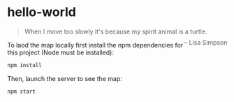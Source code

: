 # hello-world

> When I move too slowly it's because my spirit animal is a turtle.<br>
> <span style="float: right; margin-top:8px">&ndash; Lisa Simpson</span>

To laod the map locally first install the npm dependencies for this project (Node must be installed):

```bash
npm install
```

Then, launch the server to see the map:

```bash
npm start
```
